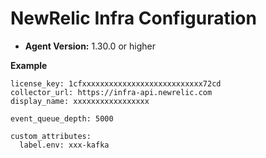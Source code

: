 # NewRelic Infra Configuration

* **Agent Version:** 1.30.0 or higher

**Example**
```
license_key: 1cfxxxxxxxxxxxxxxxxxxxxxxxxxxx72cd
collector_url: https://infra-api.newrelic.com
display_name: xxxxxxxxxxxxxxxxx

event_queue_depth: 5000

custom_attributes:
  label.env: xxx-kafka
```